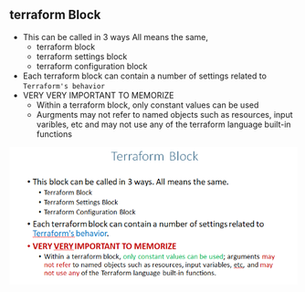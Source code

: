 ## terraform Block
- This can be called in 3 ways All means the same,
    - terraform block 
    - terraform settings block 
    - terraform configuration block
- Each terraform block can contain a number of settings related to `Terraform's behavior`
- VERY VERY IMPORTANT TO MEMORIZE
    - Within a terraform block, only constant values can be used
    - Aurgments may not refer to named objects such as resources, input varibles, etc and may not use any of the terraform language built-in functions

![](2022-03-06-10-05-50.png)